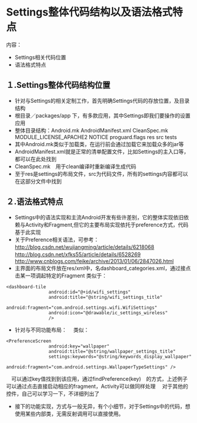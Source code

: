 # Settings整体代码结构以及语法格式特点
内容：

- Settings相关代码位置
- 语法格式特点

## １.Settings整体代码结构位置
- 针对与Settings的相关定制工作，首先明确Settings代码的存放位置，及目录结构
- 根目录／packages/app 下，有多款应用，其中Settings即我们要操作的设置应用
- 整体目录结构：Android.mk  AndroidManifest.xml  CleanSpec.mk  MODULE_LICENSE_APACHE2  NOTICE  proguard.flags  res  src  tests
- 其中Android.mk类似于加载类，在运行前会通过加载它来加载众多的jar等
- AndroidManifest.xml就是正常的清单配置文件，比如Settings的主入口等，都可以在此处找到
- CleanSpec.mk　用于clean编译时重新编译生成代码
- 至于res是settings的布局文件，src为代码文件，所有的settings内容都可以在这部分文件中找到

## ２.语法格式特点
- Settings中的语法实现和主流Android开发有些许差别，它的整体实现依旧依赖与Activity和Fragment,但它的主要布局实现依托于preference方式，代码基于此实现
- 关于Preference相关语法，可参考：http://blog.csdn.net/wujiangming/article/details/6218068
　　　　　　　　　　　　　　　　http://blog.csdn.net/xfks55/article/details/6528269
　　　　　　　　　　　　　　　　http://www.cnblogs.com/feike/archive/2013/01/06/2847026.html
- 主界面的布局文件放在res/xml中，名dashboard_categories.xml，通过接点击某一项调起特定的Fragment
     类似于：
``` 
<dashboard-tile
                android:id="@+id/wifi_settings"
                android:title="@string/wifi_settings_title"
                android:fragment="com.android.settings.wifi.WifiSettings"
                android:icon="@drawable/ic_settings_wireless"
                />
``` 
- 针对与不同功能布局：
　类似：　
``` 
<PreferenceScreen
                android:key="wallpaper"
                android:title="@string/wallpaper_settings_title"
                settings:keywords="@string/keywords_display_wallpaper"
                android:fragment="com.android.settings.WallpaperTypeSettings" />
``` 

　可以通过key值找到到该应用，通过findPreference(key)　的方式，上述例子可以通过点击直接启动相应的fragment，Activity可以做同样处理
　对于其他的控件，自己可以学习一下，不详细列出了
- 接下的功能实现，方式与一般无异，有个小细节，对于Settings中的代码，想使用某些内部类，无需反射调用可以直接使用。

